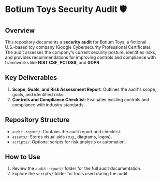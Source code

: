 # Botium Toys Security Audit 🛡️  

## Overview  
This repository documents a **security audit** for Botium Toys, a fictional U.S.-based toy company (Google Cybersecurity Professional Certificate). The audit assesses the company's current security posture, identifies risks, and provides recommendations for improving controls and compliance with frameworks like **NIST CSF**, **PCI DSS**, and **GDPR**.  

## Key Deliverables  
1. **Scope, Goals, and Risk Assessment Report**: Outlines the audit's scope, goals, and identified risks.  
2. **Controls and Compliance Checklist**: Evaluates existing controls and compliance with industry standards.  

## Repository Structure  
- `audit-report/`: Contains the audit report and checklist.  
- `assets/`: Stores visual aids (e.g., diagrams, logos).  
- `scripts/`: Optional scripts for risk analysis or automation.  

## How to Use  
1. Review the `audit-report/` folder for the full audit documentation.  
2. Explore the `scripts/` folder for tools used during the audit.  

